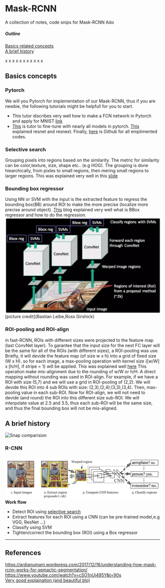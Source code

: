 # Mask-RCNN
A collection of notes, code snips for Mask-RCNN
Ado
##### Outline  
[Basics related concepts](#basic_concepts)  
[A brief history](#history)  

x
x
x
x
x
x
x
x
x
x
x

## Basics concepts<a name='basic_concepts'/>
### Pytorch  
We will you Pytorch for implementation of our Mask-RCNN, thus if you are newbie, the following tutorials might be helpfull for you to start.
  * This tutor discribes very well how to make a FCN network in Pytorch and apply for MNIST [link](http://adventuresinmachinelearning.com/pytorch-tutorial-deep-learning/)  
  * [This](https://becominghuman.ai/almost-any-image-classification-problem-using-pytorch-i-am-in-love-with-pytorch-26c7aa979ec4) is tutor to fine-tune with nearly all models in pytorch. [This](https://medium.com/@14prakash/understanding-and-implementing-architectures-of-resnet-and-resnext-for-state-of-the-art-image-cf51669e1624) explained resnet and resnext. Finally, [here](https://github.com/Prakashvanapalli/pytorch_classifiers/blob/master/tars/resnext.py) is Github for all emplimented codes.

### Selective search <a name='selective_search'/>
Grouping pixels into regions based on the similarity. The metric for similarity can be color,texture, size, shape etc.. (e.g HOG). The grouping is done hiearchically, from pixles to small regions, then mering small regions to larger regions. This was explained very well in this [slide](./asses/docs/selective_search_stanford_vision.pdf)

### Bounding box regressor <a name='bbox_reg'>
Using NN or SVM with the input is the extracted feature to regress the bounding box(BB) around ROI to make the more precise (localize more
precise around object). [This](https://leonardoaraujosantos.gitbooks.io/artificial-inteligence/content/object_localization_and_detection.html) blog explained very well what is BBox regressor and how to do the regression.
![e.g. Bounding box in a R-CNN](./asses/images/BBox_reg.png)
[picture credit](Bastian Leibe,Ross Girshick)

### ROI-pooling and ROI-align
in fast-RCNN, ROIs with different sizes were projected to the feature map (last ConvNet layer). To garantee that the input size for the next FC layer will be the same for all of the ROIs (with different sizes), a ROI-pooling was use. Briefly, it will devide the feature map (of size w x h) into a grid of fixed size (W x H). so for each image, a max-pooling operation with kernel size ([w/W] x [h/H], if stripe = 1) will be applied. This was explained well [here](https://blog.deepsense.ai/region-of-interest-pooling-explained/)
This operation make mis-alignment due to the rounding of w/W or h/H. A direct mapping without rounding was used in ROI-align. For example,
if we have a ROI with size (5,7) and we will use a grid in ROI-pooling of (2,2). We will devide this ROI into 4 sub ROIs with size:
(2,3),(2,4);(3,3),(3,4). Then, max-pooling value in each sub-ROI. Now for ROI-align, we will not need to devide (and round) the ROI into this different size sub-ROI. We will interpolate value at 2.5 and 3.5, thus each sub-ROI will be the same size, and thus the final bounding box will not be mis-aligned.



## A brief history<a name='history'/>
![Snap comparision](./asses/images/rcnns_comaprision.png)

### R-CNN
![R-CNN](./asses/images/RCNN.png)
**Work flow**
 * Detect ROI using [selective search](#selective_search) 
 * Extract features for each ROI using a CNN (can be pre-trained model,e.g VGG, ResNet ...)
 * Classify using SVM
 * Tighten/correct the bounding box (ROI) using a Box regressor


---

## References  
https://ardianumam.wordpress.com/2017/12/16/understanding-how-mask-rcnn-works-for-semactic-segmentation/  
https://www.youtube.com/watch?v=cSO1nUj495Y&t=90s  
[Very good explaination (and beautiful blo)](https://lilianweng.github.io/lil-log/2017/12/31/object-recognition-for-dummies-part-3.html#r-cnn)
